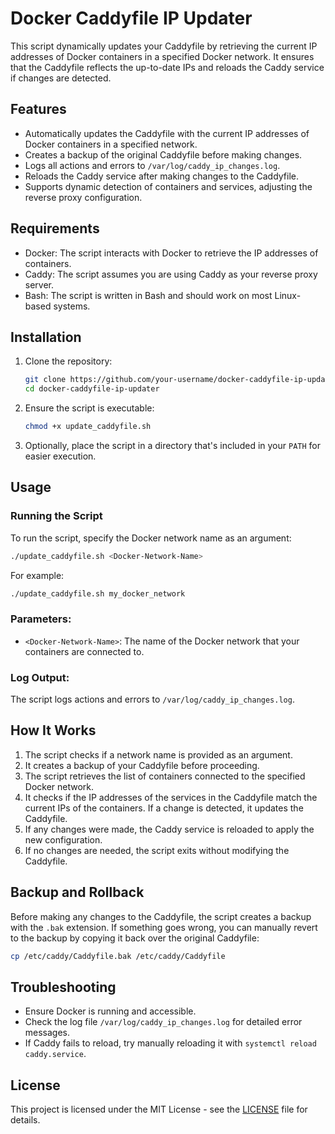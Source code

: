 # Docker Caddyfile IP Updater

This script dynamically updates your Caddyfile by retrieving the current IP addresses of Docker containers in a specified Docker network. It ensures that the Caddyfile reflects the up-to-date IPs and reloads the Caddy service if changes are detected.

## Features
- Automatically updates the Caddyfile with the current IP addresses of Docker containers in a specified network.
- Creates a backup of the original Caddyfile before making changes.
- Logs all actions and errors to `/var/log/caddy_ip_changes.log`.
- Reloads the Caddy service after making changes to the Caddyfile.
- Supports dynamic detection of containers and services, adjusting the reverse proxy configuration.

## Requirements
- Docker: The script interacts with Docker to retrieve the IP addresses of containers.
- Caddy: The script assumes you are using Caddy as your reverse proxy server.
- Bash: The script is written in Bash and should work on most Linux-based systems.

## Installation
1. Clone the repository:
    ```bash
    git clone https://github.com/your-username/docker-caddyfile-ip-updater.git
    cd docker-caddyfile-ip-updater
    ```

2. Ensure the script is executable:
    ```bash
    chmod +x update_caddyfile.sh
    ```

3. Optionally, place the script in a directory that's included in your `PATH` for easier execution.

## Usage

### Running the Script
To run the script, specify the Docker network name as an argument:
```bash
./update_caddyfile.sh <Docker-Network-Name>
```
For example:
```bash
./update_caddyfile.sh my_docker_network
```

### Parameters:
- `<Docker-Network-Name>`: The name of the Docker network that your containers are connected to.

### Log Output:
The script logs actions and errors to `/var/log/caddy_ip_changes.log`.

## How It Works
1. The script checks if a network name is provided as an argument.
2. It creates a backup of your Caddyfile before proceeding.
3. The script retrieves the list of containers connected to the specified Docker network.
4. It checks if the IP addresses of the services in the Caddyfile match the current IPs of the containers. If a change is detected, it updates the Caddyfile.
5. If any changes were made, the Caddy service is reloaded to apply the new configuration.
6. If no changes are needed, the script exits without modifying the Caddyfile.

## Backup and Rollback
Before making any changes to the Caddyfile, the script creates a backup with the `.bak` extension. If something goes wrong, you can manually revert to the backup by copying it back over the original Caddyfile:
```bash
cp /etc/caddy/Caddyfile.bak /etc/caddy/Caddyfile
```

## Troubleshooting
- Ensure Docker is running and accessible.
- Check the log file `/var/log/caddy_ip_changes.log` for detailed error messages.
- If Caddy fails to reload, try manually reloading it with `systemctl reload caddy.service`.

## License
This project is licensed under the MIT License - see the [LICENSE](LICENSE) file for details.

